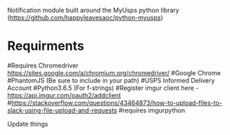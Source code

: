 Notification module built around the MyUsps python library (https://github.com/happyleavesaoc/python-myusps)


# Requirments
#Requires Chromedriver https://sites.google.com/a/chromium.org/chromedriver/ 
#Google Chrome
#PhantomJS (Be sure to include in your path)
#USPS Informed Delivery Account
#Python3.6.5 (For f-strings)
#Register imgur client here  - https://api.imgur.com/oauth2/addclient
#https://stackoverflow.com/questions/43464873/how-to-upload-files-to-slack-using-file-upload-and-requests
#requires imgurpython


Update things